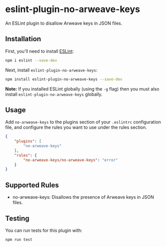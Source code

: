# eslint-plugin-no-arweave-keys

An ESLint plugin to disallow Arweave keys in JSON files.

## Installation

First, you'll need to install [ESLint](http://eslint.org):

```bash
npm i eslint --save-dev
```

Next, install `eslint-plugin-no-arweave-keys`:

```bash
npm install eslint-plugin-no-arweave-keys --save-dev
```

**Note:** If you installed ESLint globally (using the `-g` flag) then you must also install `eslint-plugin-no-arweave-keys` globally.

## Usage

Add `no-arweave-keys` to the plugins section of your `.eslintrc` configuration file, and configure the rules you want to use under the rules section.

```json
{
    "plugins": [
        "no-arweave-keys"
    ],
    "rules": {
        "no-arweave-keys/no-arweave-keys": "error"
    }
}
```

## Supported Rules

* no-arweave-keys: Disallows the presence of Arweave keys in JSON files.

## Testing

You can run tests for this plugin with:

```bash
npm run test
```
